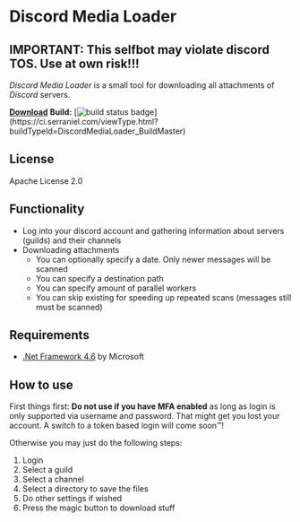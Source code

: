 # Discord Media Loader

## IMPORTANT: This selfbot may violate discord TOS. Use at own risk!!!

*Discord Media Loader* is a small tool for downloading all attachments of *Discord* servers. 

**[Download](https://github.com/Serraniel/DiscordMediaLoader/releases)** **Build:** [![build status badge](https://ci.serraniel.com/app/rest/builds/buildType:(DiscordMediaLoader_BuildMaster)/statusIcon)](https://ci.serraniel.com/viewType.html?buildTypeId=DiscordMediaLoader_BuildMaster)


## License
Apache License 2.0


## Functionality
* Log into your discord account and gathering information about servers (guilds) and their channels
* Downloading attachments
  * You can optionally specify a date. Only newer messages will be scanned
  * You can specify a destination path
  * You can specify amount of parallel workers
  * You can skip existing for speeding up repeated scans (messages still must be scanned)
  
  
## Requirements
 * [.Net Framework 4.6](https://www.microsoft.com/en-us/download/details.aspx?id=48137) by Microsoft

## How to use
First things first: **Do not use if you have MFA enabled** as long as login is only supported via username and password. That might get you lost your account. A switch to a token based login will come soon™!

Otherwise you may just do the following steps:
 1. Login
 2. Select a guild
 3. Select a channel
 4. Select a directory to save the files
 5. Do other settings if wished
 6. Press the magic button to download stuff

